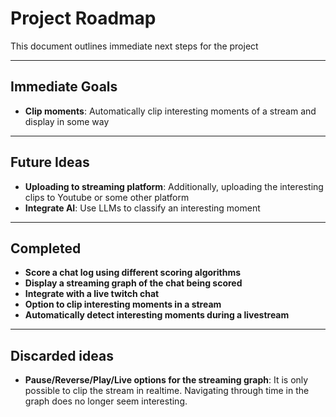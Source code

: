 # Project Roadmap

This document outlines immediate next steps for the project

---

## Immediate Goals

- **Clip moments**: Automatically clip interesting moments of a stream and display in some way

---

## Future Ideas

- **Uploading to streaming platform**: Additionally, uploading the interesting clips to Youtube or some other platform
- **Integrate AI**: Use LLMs to classify an interesting moment

---

## Completed

- **Score a chat log using different scoring algorithms**
- **Display a streaming graph of the chat being scored**
- **Integrate with a live twitch chat**
- **Option to clip interesting moments in a stream**
- **Automatically detect interesting moments during a livestream**

---

## Discarded ideas

- **Pause/Reverse/Play/Live options for the streaming graph**: It is only possible to clip the stream in realtime.
  Navigating through time in the graph does no longer seem interesting.
